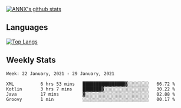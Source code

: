[![ANNX's github stats](https://github-readme-stats.vercel.app/api?username=NXAN2901&count_private=true&show_icons=true&theme=vue)](https://github.com/NXAN2901)

## Languages
[![Top Langs](https://github-readme-stats.vercel.app/api/top-langs/?username=NXAN2901)](https://github.com/NXAN2901)

## Weekly Stats
<!--START_SECTION:waka-->
```text
Week: 22 January, 2021 - 29 January, 2021

XML          6 hrs 53 mins   ████████████████▓░░░░░░░░   66.72 % 
Kotlin       3 hrs 7 mins    ███████▓░░░░░░░░░░░░░░░░░   30.22 % 
Java         17 mins         ▓░░░░░░░░░░░░░░░░░░░░░░░░   02.88 % 
Groovy       1 min           ░░░░░░░░░░░░░░░░░░░░░░░░░   00.17 % 
```
<!--END_SECTION:waka-->
